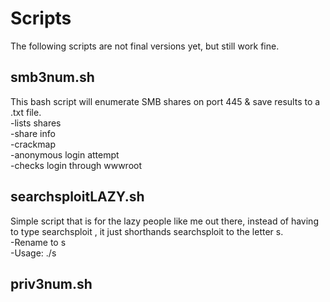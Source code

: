 # Scripts
   
The following scripts are not final versions yet, but still work fine.
  
## smb3num.sh
This bash script will enumerate SMB shares on port 445 & save results to a .txt file.   
-lists shares   
-share info   
-crackmap   
-anonymous login attempt   
-checks login through wwwroot   
   
## searchsploitLAZY.sh
Simple script that is for the lazy people like me out there, instead of having to type searchsploit <service> <version>, it just shorthands searchsploit to the letter s.   
-Rename to s    
-Usage: ./s <service> <version>   

## priv3num.sh
